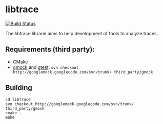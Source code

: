 # libtrace

[![Build Status](https://travis-ci.org/cbab/libtrace.png?branch=master)](https://travis-ci.org/cbab/libtrace)

The libtrace librarie aims to help development of tools to analyze traces.


## Requirements (third party):

* [CMake](http://www.cmake.org/)
* [gmock](https://code.google.com/p/googlemock/) and [gtest](https://code.google.com/p/googletest/):
  ``svn checkout http://googlemock.googlecode.com/svn/trunk/ third_party/gmock``

## Building

```
cd libtrace
svn checkout http://googlemock.googlecode.com/svn/trunk/ third_party/gmock
cmake .
make
```

